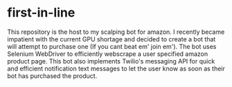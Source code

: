 # first-in-line
This repository is the host to my scalping bot for amazon. I recently became impatient with the current GPU shortage and decided to create a bot that will attempt to purchase one (If you cant beat em' join em'). The bot uses Selenium WebDriver to efficiently webscrape a user specified amazon product page. This bot also implements Twilio's messaging API for quick and efficient notification text messages to let the user know as soon as their bot has purchased the product.
